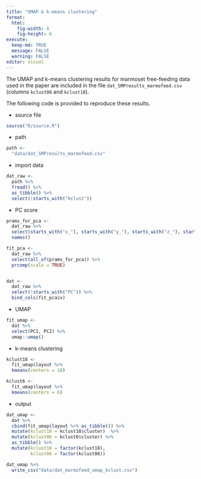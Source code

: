 ```yaml
---
title: "UMAP & k-means clustering"
format: 
  html: 
    fig-width: 8
    fig-height: 6
execute: 
  keep-md: TRUE
  message: FALSE
  warning: FALSE
editor: visual
---
```


The UMAP and k-means clustering results for marmoset free-feeding data used in the paper are included in the file `dat_SMPresults_marmofeed.csv` (columns `kclust06` and `kclust18`).

The following code is provided to reproduce these results.

-   source file


``` {.r .cell-code}
source("R/source.R")
```

-   path

``` {.r .cell-code}
path <- 
  "data/dat_SMPresults_marmofeed.csv"
```

-   import data

``` {.r .cell-code}
dat_raw <-
  path %>% 
  fread() %>% 
  as_tibble() %>% 
  select(!starts_with("kclust"))
```

-   PC score

``` {.r .cell-code}
prams_for_pca <-
  dat_raw %>% 
  select(starts_with("x_"), starts_with("y_"), starts_with("z_"), starts_with("v_")) %>% 
  names()

fit_pca <-
  dat_raw %>% 
  select(all_of(prams_for_pca)) %>% 
  prcomp(scale = TRUE)


dat <-
  dat_raw %>% 
  select(!starts_with("PC")) %>% 
  bind_cols(fit_pca$x)
```


-   UMAP

``` {.r .cell-code}
fit_umap <-
  dat %>% 
  select(PC1, PC2) %>% 
  umap::umap()
```


-   k-means clustering

``` {.r .cell-code}
kclust18 <-
  fit_umap$layout %>% 
  kmeans(centers = 18)

kclust6 <-
  fit_umap$layout %>% 
  kmeans(centers = 6)
```


-   output

``` {.r .cell-code}
dat_umap <-
  dat %>%
  cbind(fit_umap$layout %>% as_tibble()) %>% 
  mutate(kclust18 = kclust18$cluster)  %>% 
  mutate(kclust06 = kclust6$cluster) %>% 
  as_tibble() %>% 
  mutate(kclust18 = factor(kclust18),
         kclust06 = factor(kclust06))

dat_umap %>% 
  write_csv("data/dat_marmofeed_umap_kclust.csv")
```

